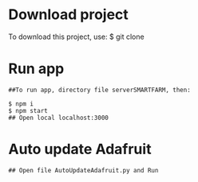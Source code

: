 # Download project
To download this project, use:
$ git clone <link project>

# Run app
    ##To run app, directory file serverSMARTFARM, then:
  
    $ npm i
    $ npm start
    ## Open local localhost:3000
# Auto update Adafruit
    ## Open file AutoUpdateAdafruit.py and Run 
